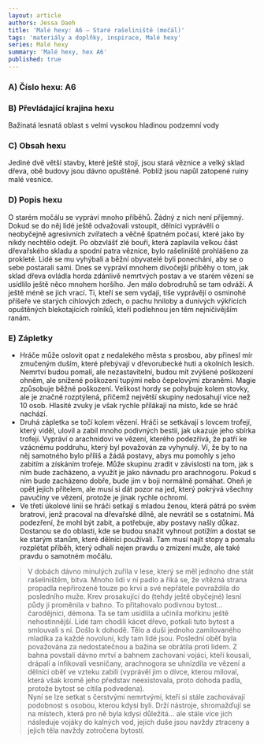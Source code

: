 ```yaml
---
layout: article
authors: Jessa Daeh
title: 'Malé hexy: A6 – Staré rašeliniště (močál)'
tags: 'materiály a doplňky, inspirace, Malé hexy'
series: Malé hexy
summary: 'Malé hexy, hex A6'
published: true
---
```


### A) Číslo hexu: A6
  
### B) Převládající krajina hexu

Bažinatá lesnatá oblast s velmi vysokou hladinou podzemní vody

### C) Obsah hexu

Jediné dvě větší stavby, které ještě stojí, jsou stará věznice a velký sklad dřeva, obě budovy jsou dávno opuštěné. Poblíž jsou napůl zatopené ruiny malé vesnice.

### D) Popis hexu

O starém močálu se vypráví mnoho příběhů. Žádný z nich není příjemný. Dokud se do něj lidé ještě odvažovali vstoupit, dělníci vyprávěli o neobyčejně agresivních zvířatech a věčně špatném počasí, které jako by nikdy nechtělo odejít. Po obzvlášť zlé bouři, která zaplavila velkou část dřevařského skladu a spodní patra věznice, bylo rašeliniště prohlášeno za prokleté. Lidé se mu vyhýbali a běžní obyvatelé byli ponecháni, aby se o sebe postarali sami. Dnes se vypráví mnohem divočejší příběhy o tom, jak sklad dřeva ovládla horda zdánlivě nemrtvých postav a ve starém vězení se usídlilo ještě něco mnohem horšího. Jen málo dobrodruhů se tam odváží. A ještě méně se jich vrací. Ti, kteří se sem vydají, tiše vyprávějí o osminohé příšeře ve starých cihlových zdech, o pachu hniloby a dunivých výkřicích opuštěných blekotajících rolníků, kteří podlehnou jen těm nejničivějším ranám.
  
### E) Zápletky  

- Hráče může oslovit opat z nedalekého města s prosbou, aby přinesl mír zmučeným duším, které přebývají v dřevorubecké huti a okolních lesích. Nemrtví budou pomalí, ale nezastavitelní, budou mít zvýšené poškození ohněm, ale snížené poškození tupými nebo čepelovými zbraněmi. Magie způsobuje běžné poškození. Velikost hordy se pohybuje kolem stovky, ale je značně rozptýlená, přičemž největší skupiny nedosahují více než 10 osob. Hlasité zvuky je však rychle přilákají na místo, kde se hráč nachází.  
- Druhá zápletka se točí kolem vězení. Hráči se setkávají s lovcem trofejí, který viděl, ulovil a zabil mnoho podivných bestií, jak ukazuje jeho sbírka trofejí. Vypráví o arachnidovi ve vězení, kterého podezřívá, že patří ke vzácnému poddruhu, který byl považován za vyhynulý. Ví, že by to na něj samotného bylo příliš a žádá postavy, abys mu pomohly s jeho zabitím a získáním trofeje. Může skupinu zradit v závislosti na tom, jak s ním bude zacházeno, a využít je jako návnadu pro arachnogoru. Pokud s ním bude zacházeno dobře, bude jim v boji normálně pomáhat. Oheň je opět jejich přítelem, ale musí si dát pozor na jed, který pokrývá všechny pavučiny ve vězení, protože je jinak rychle ochromí.  
- Ve třetí úkolové linii se hráči setkají s mladou ženou, která pátrá po svém bratrovi, jenž pracoval na dřevařské dílně, ale nevrátil se s ostatními. Má podezření, že mohl být zabit, a potřebuje, aby postavy našly důkaz. Dostanou se do oblasti, kde se budou snažit vyhnout potížím a dostat se ke starým stanům, které dělníci používali. Tam musí najít stopy a pomalu rozplétat příběh, který odhalí nejen pravdu o zmizení muže, ale také pravdu o samotném močálu.
 
> V dobách dávno minulých zuřila v lese, který se měl jednoho dne stát rašeliništěm, bitva. Mnoho lidí v ní padlo a říká se, že vítězná strana propadla nepřirozené touze po krvi a své nepřátele povraždila do posledního muže. Krev prosakující do (tehdy ještě obyčejné) lesní půdy ji proměnila v bahno. To přitahovalo podivnou bytost… čarodějnici, démona. Ta se tam usídlila a učinila mořkinu ještě nehostinnější. Lidé tam chodili kácet dřevo, potkali tuto bytost a smlouvali s ní. Došlo k dohodě. Tělo a duši jednoho zamilovaného mladíka za každé novoluní, kdy tam lidé jsou. Poslední oběť byla považována za nedostatečnou a bažina se obrátila proti lidem. Z bahna povstali dávno mrtví a bahnem zachovaní vojáci, kteří kousali, drápali a infikovali vesničany, arachnogora se uhnízdila ve vězení a dělníci oběť ve vzteku zabili (vyprávěl jim o dívce, kterou miloval, která však kromě jeho představ neexistovala, proto dohoda padla, protože bytost se cítila podvedena).  
> Nyní se lze setkat s čerstvými nemrtvými, kteří si stále zachovávají podobnost s osobou, kterou kdysi byli. Drží nástroje, shromažďují se na místech, která pro ně byla kdysi důležitá… ale stále více jich následuje vojáky do kalných vod, jejich duše jsou navždy ztraceny a jejich těla navždy zotročena bytostí.
